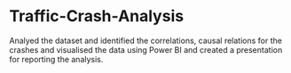 # Traffic-Crash-Analysis

Analyed the dataset and identified the correlations, causal relations for the crashes and visualised the data using Power BI and created a presentation for reporting the analysis.
